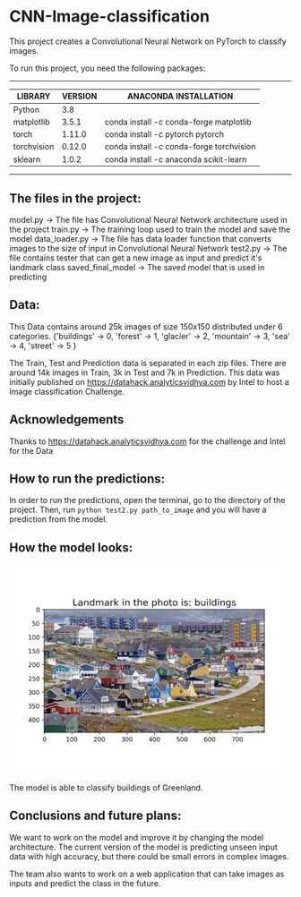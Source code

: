 # CNN-Image-classification
This project creates a Convolutional Neural Network on PyTorch to classify images.

To run this project, you need the following packages:

--------------------------------------------------------------------------------
LIBRARY		|    VERSION	|  ANACONDA INSTALLATION 
----------------|---------------|-----------------------------------------------
Python 		|     3.8	|         	
matplotlib 	|    3.5.1	|  conda install -c conda-forge matplotlib 	
torch 		|    1.11.0	|  conda install -c pytorch pytorch 
torchvision	|    0.12.0	|  conda install -c conda-forge torchvision
sklearn		|    1.0.2	|  conda install -c anaconda scikit-learn
-------------------------------------------------------------------------------

## The files in the project:
model.py -> The file has Convolutional Neural Network architecture used in the project
train.py -> The training loop used to train the model and save the model
data_loader.py -> The file has data loader function that converts images to the size of input in Convolutional Neural Network
test2.py -> The file contains tester that can get a new image as input and predict it's landmark class
saved_final_model -> The saved model that is used in predicting

## Data:

This Data contains around 25k images of size 150x150 distributed under 6 categories.
{'buildings' -> 0,
'forest' -> 1,
'glacier' -> 2,
'mountain' -> 3,
'sea' -> 4,
'street' -> 5 }

The Train, Test and Prediction data is separated in each zip files. There are around 14k images in Train, 3k in Test and 7k in Prediction.
This data was initially published on https://datahack.analyticsvidhya.com by Intel to host a Image classification Challenge.

## Acknowledgements
Thanks to https://datahack.analyticsvidhya.com for the challenge and Intel for the Data

## How to run the predictions:

In order to run the predictions, open the terminal, go to the directory of the project. Then, run ```python test2.py path_to_image``` and you will have a prediction from the model. 

## How the model looks:

![alt text](model_work.png)

The model is able to classify buildings of Greenland.

## Conclusions and future plans:

We want to work on the model and improve it by changing the model architecture. The current version of the model is predicting unseen input data with high accuracy, but there could be small errors in complex images. 

The team also wants to work on a web application that can take images as inputs and predict the class in the future. 
